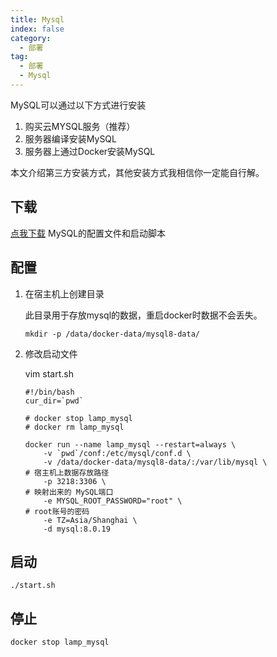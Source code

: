 ```yaml
---
title: Mysql
index: false
category:
  - 部署
tag:
  - 部署
  - Mysql
---
```


MySQL可以通过以下方式进行安装

1. 购买云MYSQL服务（推荐）
2. 服务器编译安装MySQL
3. 服务器上通过Docker安装MySQL

本文介绍第三方安装方式，其他安装方式我相信你一定能自行解。



## 下载

[点我下载](http://git.tangyh.top/zuihou/docs/tree/master/%E8%B5%84%E6%BA%90%E6%96%87%E4%BB%B6/04dockerfile/mysql8) MySQL的配置文件和启动脚本



## 配置

1. 在宿主机上创建目录

   此目录用于存放mysql的数据，重启docker时数据不会丢失。

   ```shell
   mkdir -p /data/docker-data/mysql8-data/
   ```

2. 修改启动文件

   vim start.sh 

   ```shell
   #!/bin/bash
   cur_dir=`pwd`
   
   # docker stop lamp_mysql
   # docker rm lamp_mysql
   
   docker run --name lamp_mysql --restart=always \
       -v `pwd`/conf:/etc/mysql/conf.d \
       -v /data/docker-data/mysql8-data/:/var/lib/mysql \					# 宿主机上数据存放路径
       -p 3218:3306 \              															  # 映射出来的 MySQL端口
       -e MYSQL_ROOT_PASSWORD="root" \															# root账号的密码
       -e TZ=Asia/Shanghai \
       -d mysql:8.0.19
   ```

   

## 启动

```shell
./start.sh
```



## 停止

```shell
docker stop lamp_mysql
```

